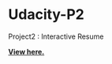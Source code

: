 # Udacity-P2
Project2 : Interactive Resume



**[View here.](http://shanthikarunakaran.github.io/Udacity-P2/)**
